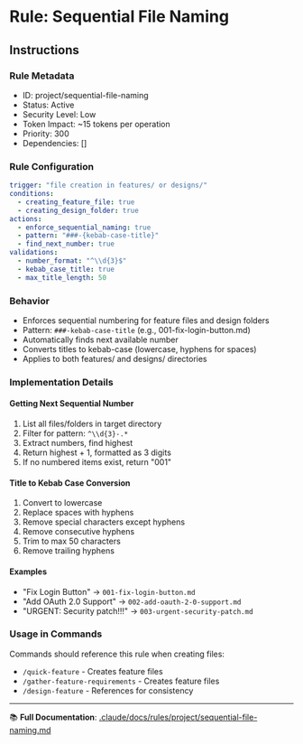 # Rule: Sequential File Naming

## Instructions

### Rule Metadata
- ID: project/sequential-file-naming
- Status: Active
- Security Level: Low
- Token Impact: ~15 tokens per operation
- Priority: 300
- Dependencies: []

### Rule Configuration
```yaml
trigger: "file creation in features/ or designs/"
conditions:
  - creating_feature_file: true
  - creating_design_folder: true
actions:
  - enforce_sequential_naming: true
  - pattern: "###-{kebab-case-title}"
  - find_next_number: true
validations:
  - number_format: "^\\d{3}$"
  - kebab_case_title: true
  - max_title_length: 50
```

### Behavior
- Enforces sequential numbering for feature files and design folders
- Pattern: `###-kebab-case-title` (e.g., 001-fix-login-button.md)
- Automatically finds next available number
- Converts titles to kebab-case (lowercase, hyphens for spaces)
- Applies to both features/ and designs/ directories

### Implementation Details

#### Getting Next Sequential Number
1. List all files/folders in target directory
2. Filter for pattern: `^\\d{3}-.*`
3. Extract numbers, find highest
4. Return highest + 1, formatted as 3 digits
5. If no numbered items exist, return "001"

#### Title to Kebab Case Conversion
1. Convert to lowercase
2. Replace spaces with hyphens
3. Remove special characters except hyphens
4. Remove consecutive hyphens
5. Trim to max 50 characters
6. Remove trailing hyphens

#### Examples
- "Fix Login Button" → `001-fix-login-button.md`
- "Add OAuth 2.0 Support" → `002-add-oauth-2-0-support.md`
- "URGENT: Security patch!!!" → `003-urgent-security-patch.md`

### Usage in Commands
Commands should reference this rule when creating files:
- `/quick-feature` - Creates feature files
- `/gather-feature-requirements` - Creates feature files
- `/design-feature` - References for consistency

---

📚 **Full Documentation**: [.claude/docs/rules/project/sequential-file-naming.md](../../docs/rules/project/sequential-file-naming.md)